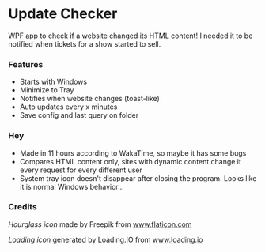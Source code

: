 # Update Checker

WPF app to check if a website changed its HTML content!
I needed it to be notified when tickets for a show started to sell.

### Features

- Starts with Windows
- Minimize to Tray
- Notifies when website changes (toast-like)
- Auto updates every x minutes
- Save config and last query on folder


### Hey

- Made in 11 hours according to WakaTime, so maybe it has some bugs
- Compares HTML content only, sites with dynamic content change it every request for every different user
- System tray icon doesn't disappear after closing the program. Looks like it is normal Windows behavior...


### Credits

*Hourglass icon*
 made by Freepik from www.flaticon.com

*Loading icon*
 generated by Loading.IO from www.loading.io